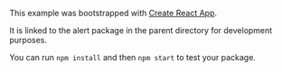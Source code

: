 This example was bootstrapped with [Create React App](https://github.com/facebook/create-react-app).

It is linked to the alert package in the parent directory for development purposes.

You can run `npm install` and then `npm start` to test your package.
